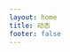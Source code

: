 ```yaml
---
layout: home
title: 动态
footer: false
---
```


<section class="lightloader">
    <Light text="🤔 要更新点什么呢？" time="2024-12-22"/>
    <Light text="🎉🎉🎉 “动态” 功能已经在今天开放了，欢迎大家参观！" time="2024-12-22"/>
</section>